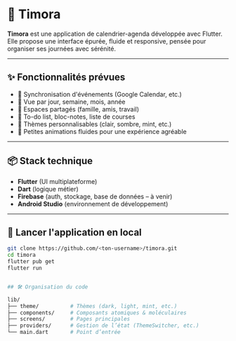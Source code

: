 # 📆 Timora

**Timora** est une application de calendrier-agenda développée avec Flutter.  
Elle propose une interface épurée, fluide et responsive, pensée pour organiser ses journées avec sérénité.

---

## ✨ Fonctionnalités prévues

- 🔄 Synchronisation d'événements (Google Calendar, etc.)
- 📅 Vue par jour, semaine, mois, année
- 👥 Espaces partagés (famille, amis, travail)
- 📝 To-do list, bloc-notes, liste de courses
- 🎨 Thèmes personnalisables (clair, sombre, mint, etc.)
- 💬 Petites animations fluides pour une expérience agréable

---

## 📦 Stack technique

- **Flutter** (UI multiplateforme)
- **Dart** (logique métier)
- **Firebase** (auth, stockage, base de données – à venir)
- **Android Studio** (environnement de développement)

---

## 🚀 Lancer l'application en local

```bash
git clone https://github.com/<ton-username>/timora.git
cd timora
flutter pub get
flutter run


## 🛠️ Organisation du code

lib/
├── theme/          # Thèmes (dark, light, mint, etc.)
├── components/     # Composants atomiques & moléculaires
├── screens/        # Pages principales
├── providers/      # Gestion de l’état (ThemeSwitcher, etc.)
└── main.dart       # Point d’entrée


